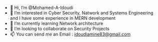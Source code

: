 - 👋 Hi, I’m @Mohamed-A-Idoudi
- 👀 I’m interested in Cyber Security, Natwork and Systems Engineering and I have some experience in MERN development
- 🌱 I’m currently learning Network architecture
- 💞️ I’m looking to collaborate on Security Projects
- 📫 You can send me an Email : idoudiamine83@gmail.com
